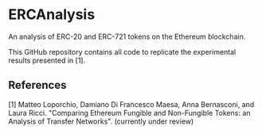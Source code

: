 # ERCAnalysis

An analysis of ERC-20 and ERC-721 tokens on the Ethereum blockchain.

This GitHub repository contains all code to replicate the experimental results presented in [1].

## References

[1] Matteo Loporchio, Damiano Di Francesco Maesa, Anna Bernasconi, and Laura Ricci. "Comparing Ethereum Fungible and Non-Fungible Tokens: an Analysis of Transfer Networks". (currently under review)






